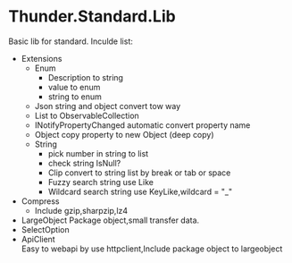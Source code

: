 # Thunder.Standard.Lib
Basic lib for standard.
Inculde list:
- Extensions
  - Enum  
    - Description to string
    - value to enum
    - string to enum
  - Json string and object convert tow way
  - List to ObservableCollection
  - INotifyPropertyChanged automatic convert property name
  - Object copy property to new Object (deep copy)
  - String 
    - pick number in string to list
    - check string IsNull?
    - Clip convert to string list by break or tab or space
    - Fuzzy search string use Like
    - Wildcard search string use KeyLike,wildcard = "_"
- Compress
  - Include gzip,sharpzip,lz4
- LargeObject
Package object,small transfer data.
- SelectOption
- ApiClient  
Easy to webapi by use httpclient,Include package object to largeobject